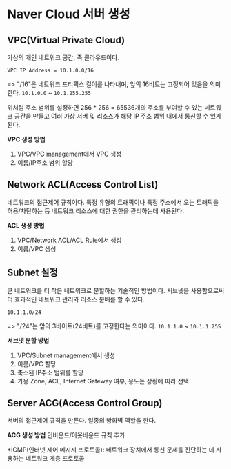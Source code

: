 # Naver Cloud 서버 생성
## VPC(Virtual Private Cloud)
가상의 개인 네트워크 공간, 즉 클라우드이다.
```
VPC IP Address = 10.1.0.0/16
```
=> "/16"은 네트워크 프리픽스 길이를 나타내며, 앞의 16비트는 고정되어 있음을 의미한다.
`10.1.0.0` ~ `10.1.255.255`  

위처럼 주소 범위를 설정하면 256 * 256 = 65536개의 주소를 부여할 수 있는 네트워크 공간을 만들고 여러 가상 서버 및 리소스가 해당 IP 주소 범위 내에서 통신할 수 있게 된다.

**VPC 생성 방법**
1. VPC/VPC management에서 VPC 생성
2. 이름/IP주소 범위 할당


## Network ACL(Access Control List)
네트워크의 접근제어 규칙이다. 특정 유형의 트래픽이나 특정 주소에서 오는 트래픽을 허용/차단하는 등 네트워크 리소스에 대한 권한을 관리하는데 사용된다.

**ACL 생성 방법**
1. VPC/Network ACL/ACL Rule에서 생성
2. 이름/VPC 생성

## Subnet 설정
큰 네트워크를 더 작은 네트워크로 분할하는 기술적인 방법이다. 서브넷을 사용함으로써 더 효과적인 네트워크 관리와 리소스 분배를 할 수 있다.
```
10.1.1.0/24 
```
=> "/24"는 앞의 3바이트(24비트)를 고정한다는 의미이다.
`10.1.1.0` ~ `10.1.1.255`

**서브넷 분할 방법**
1. VPC/Subnet management에서 생성
2. 이름/VPC 할당
3. 축소된 IP주소 범위를 할당
4. 가용 Zone, ACL, Internet Gateway 여부, 용도는 상황에 따라 선택

## Server ACG(Access Control Group)
서버의 접근제어 규칙을 만든다. 일종의 방화벽 역할을 한다. 

**ACG 생성 방법**
인바운드/아웃바운드 규칙 추가

*ICMP(인터넷 제어 메시지 프로토콜): 네트워크 장치에서 통신 문제를 진단하는 데 사용하는 네트워크 계층 프로토콜

